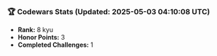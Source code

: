 ### 🏆 Codewars Stats (Updated: 2025-05-03 04:10:08 UTC)

- **Rank:** 8 kyu
- **Honor Points:** 3
- **Completed Challenges:** 1
